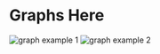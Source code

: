 # Graphs Here
![ graph example 1](/img/bargraph2.png "Example Chart 1")
![ graph example 2](/img/piechart.png "Example Chart 2")
